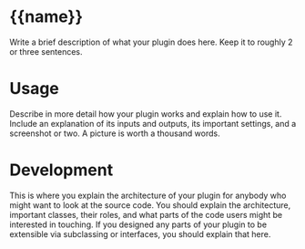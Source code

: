 # {{name}}
Write a brief description of what your plugin does here. Keep it to roughly 2 or three sentences.

# Usage
Describe in more detail how your plugin works and explain how to use it. Include an explanation of its inputs and outputs, its important settings, and a screenshot or two. A picture is worth a thousand words.

# Development
This is where you explain the architecture of your plugin for anybody who might want to look at the source code. You should explain the architecture, important classes, their roles, and what parts of the code users might be interested in touching. If you designed any parts of your plugin to be extensible via subclassing or interfaces, you should explain that here. 
